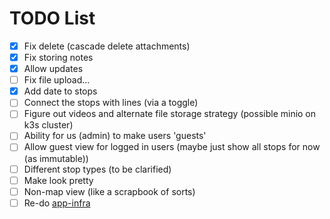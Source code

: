 # TODO List

 - [x] Fix delete (cascade delete attachments)
 - [x] Fix storing notes
 - [x] Allow updates
 - [ ] Fix file upload...
 - [x] Add date to stops
 - [ ] Connect the stops with lines (via a toggle)
 - [ ] Figure out videos and alternate file storage strategy (possible minio on k3s cluster)
 - [ ] Ability for us (admin) to make users 'guests'
 - [ ] Allow guest view for logged in users (maybe just show all stops for now (as immutable))
 - [ ] Different stop types (to be clarified)
 - [ ] Make look pretty
 - [ ] Non-map view (like a scrapbook of sorts)
 - [ ] Re-do [app-infra](https://github.com/jsaady/app-infra)
